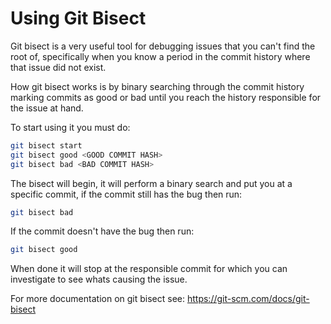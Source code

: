 # Using Git Bisect

Git bisect is a very useful tool for debugging issues that you can't find the root of, specifically when you know a period in the commit history where that issue did not exist.

How git bisect works is by binary searching through the commit history marking commits as good or bad until you reach the history responsible for the issue at hand.

To start using it you must do:
```sh
git bisect start
git bisect good <GOOD COMMIT HASH>
git bisect bad <BAD COMMIT HASH>
```

The bisect will begin, it will perform a binary search and put you at a specific commit, if the commit still has the bug then run:
```sh
git bisect bad
```
If the commit doesn't have the bug then run:
```sh
git bisect good
```
When done it will stop at the responsible commit for which you can investigate to see whats causing the issue.

For more documentation on git bisect see: https://git-scm.com/docs/git-bisect